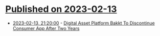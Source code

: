 # [Published on 2023-02-13](index.md)

* [2023-02-13, 21:20:00](https://tech.slashdot.org/story/23/02/13/1651247/digital-asset-platform-bakkt-to-discontinue-consumer-app-after-two-years?utm_source=rss1.0mainlinkanon&utm_medium=feed) - [Digital Asset Platform Bakkt To Discontinue Consumer App After Two Years](https://tech.slashdot.org/story/23/02/13/1651247/digital-asset-platform-bakkt-to-discontinue-consumer-app-after-two-years?utm_source=rss1.0mainlinkanon&utm_medium=feed)
